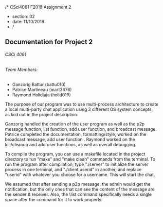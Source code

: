 /* CSci4061 F2018 Assignment 2
* section: 02
* date: 11/10/2018
* /

## Documentation for Project 2
###### CSCI 4061
###### Team Members:
* Ganzorig Battur (battu010)
* Patrice Martineau (mart3676)
* Raymond Holidjaja (holid019)

The purpose of our program was to use multi-process architecture to create a local multi-party chat application using 3 different OS system concepts; as laid out in the project description.

Ganzorig handled the creation of the user program as well as the p2p message function, list function, add user function, and broadcast message. Patrice completed the documentation, formatting/style, worked on the broadcast message, add user function . Raymond worked on the kill/cleanup and add user functions, as well as overall debugging.

To compile the program, you can use a makefile located in the project directory to run "make" and "make clean" commands from the terminal. To run the program after compilation, type "./server" to initialize the server process in one terminal, and "./client userid" in another, and replace "userid" with whatever you choose for a username. This will start the chat.

We assumed that after sending a p2p message, the admin would get the notification, but the only ones that can see the content of the message are the sender & receiver. Also, the \list command specifically needs a single space after the command for it to work properly.
